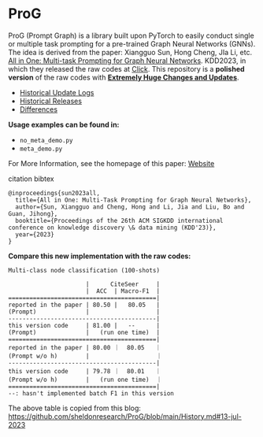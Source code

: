 # ProG

ProG (Prompt Graph) is a library built upon PyTorch to easily conduct single or multiple task prompting for a pre-trained Graph Neural Networks (GNNs). The idea is derived from the paper: Xiangguo Sun, Hong Cheng, JIa Li,
etc. [All in One: Multi-task Prompting for Graph Neural Networks](https://arxiv.org/abs/2307.01504). KDD2023, in which they released the raw
codes at [Click](https://anonymous.4open.science/r/mpg/README.md). This repository is a **polished version** of the raw codes
with **[Extremely Huge Changes and Updates](https://github.com/sheldonresearch/ProG/blob/main/History.md#13-jul-2023)**.

- [Historical Update Logs](https://github.com/sheldonresearch/ProG/blob/main/History.md)
- [Historical Releases](https://github.com/sheldonresearch/ProG/releases)
- [Differences](https://github.com/sheldonresearch/ProG/blob/main/History.md#13-jul-2023)


**Usage examples can be found in:**

- ``no_meta_demo.py``
- ``meta_demo.py``

For More Information, see the homepage of this paper: [Website](https://graphprompt.github.io/)

citation bibtex

```
@inproceedings{sun2023all,
  title={All in One: Multi-Task Prompting for Graph Neural Networks},
  author={Sun, Xiangguo and Cheng, Hong and Li, Jia and Liu, Bo and Guan, Jihong},
  booktitle={Proceedings of the 26th ACM SIGKDD international conference on knowledge discovery \& data mining (KDD'23)},
  year={2023}
}

```

**Compare this new implementation with the raw codes:**

```
Multi-class node classification (100-shots)

                      |      CiteSeer     |
                      |  ACC  | Macro-F1  |
==========================================|
reported in the paper | 80.50 |   80.05   |
(Prompt)              |                   |
------------------------------------------|
this version code     | 81.00 |   --      |
(Prompt)              |   (run one time)  | 
==========================================|
reported in the paper | 80.00 ｜  80.05   ｜
(Prompt w/o h)        |                   ｜
------------------------------------------|
this version code     | 79.78 ｜  80.01   ｜
(Prompt w/o h)        |   (run one time)  ｜
==========================================|
--: hasn't implemented batch F1 in this version
```

The above table is copied from this blog: https://github.com/sheldonresearch/ProG/blob/main/History.md#13-jul-2023

